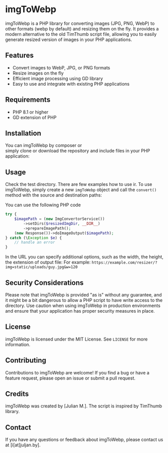 # imgToWebp

imgToWebp is a PHP library for converting images (JPG, PNG, WebP) to other formats (webp by default) and resizing them on the fly. 
It provides a modern alternative to the old TimThumb script file, allowing you to easily generate resized version of images in your PHP applications.

## Features

- Convert images to WebP, JPG, or PNG formats
- Resize images on the fly
- Efficient image processing using GD library
- Easy to use and integrate with existing PHP applications

## Requirements

- PHP 8.1 or higher
- GD extension of PHP

## Installation

You can imgToWebp by composer or  
simply clone or download the repository and include files in your PHP application:

## Usage

Check the test directory. There are few examples how to use ir. 
To use imgToWebp, simply create a new `imgToWebp` object and call the `convert()` method with the source and destination paths:

You can use the following PHP code

```php
try {
    $imagePath = (new ImgConvertorService())
        ->setDirs($resizedImgDir, __DIR__)
        ->prepareImagePath();
    (new Response())->doImageOutput($imagePath);
} catch (\Exception $e) {
    // handle an error
}
```

In the URL you can specify additional options, such as the width, the height, the extension of output file:
For example: `https://example.com/resizer/?img=static/uploads/guy.jpg&w=120`


## Security Considerations

Please note that imgToWebp is provided "as is" without any guarantee, and it might be a bit dangerous to allow a PHP script to have write access to the directory. Use caution when using imgToWebp in production environments and ensure that your application has proper security measures in place.

## License

imgToWebp is licensed under the MIT License. See `LICENSE` for more information.

## Contributing

Contributions to imgToWebp are welcome! If you find a bug or have a feature request, please open an issue or submit a pull request.

## Credits

imgToWebp was created by [Julian M.]. The script is inspired by TimThumb library.

## Contact

If you have any questions or feedback about imgToWebp, please contact us at [i[at]juljan.by].
